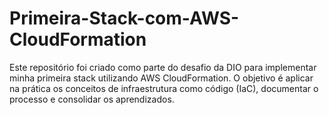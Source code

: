 # Primeira-Stack-com-AWS-CloudFormation
Este repositório foi criado como parte do desafio da DIO para implementar minha primeira stack utilizando AWS CloudFormation. O objetivo é aplicar na prática os conceitos de infraestrutura como código (IaC), documentar o processo e consolidar os aprendizados.
